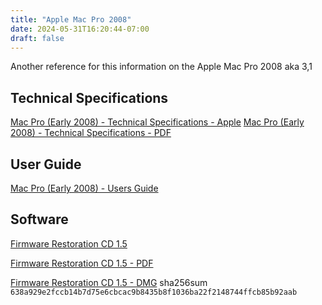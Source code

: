 ```yaml
---
title: "Apple Mac Pro 2008"
date: 2024-05-31T16:20:44-07:00
draft: false
---
```


Another reference for this information on the Apple Mac Pro 2008 aka 3,1

## Technical Specifications
[Mac Pro (Early 2008) - Technical Specifications - Apple](https://support.apple.com/en-us/112308)
[Mac Pro (Early 2008) - Technical Specifications - PDF](Mac%20Pro%20(Early%202008)%20-%20Technical%20Specifications%20-%20Apple%20Support.pdf)

## User Guide
[Mac Pro (Early 2008) - Users Guide](ma361_mac_pro_early_2008.pdf)

## Software
[Firmware Restoration CD 1.5](https://support.apple.com/en-us/106726)

[Firmware Restoration CD 1.5 - PDF](Firmware%20Restoration%20CD%201.5%20-%20Apple%20Support.pdf) 

[Firmware Restoration CD 1.5 - DMG](RestorationCD1.5.dmg) sha256sum `638a929e2fccb14b7d75e6cbcac9b8435b8f1036ba22f2148744ffcb85b92aab`